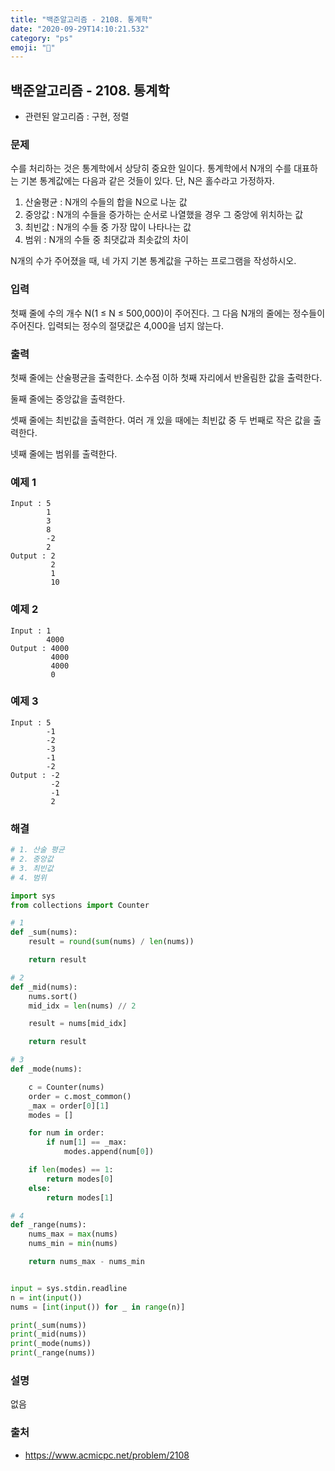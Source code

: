 ```yaml
---
title: "백준알고리즘 - 2108. 통계학"
date: "2020-09-29T14:10:21.532"
category: "ps"
emoji: "🌄"
---
```


## 백준알고리즘 - 2108. 통계학

- 관련된 알고리즘 : 구현, 정렬

### 문제

수를 처리하는 것은 통계학에서 상당히 중요한 일이다. 통계학에서 N개의 수를 대표하는 기본 통계값에는 다음과 같은 것들이 있다. 단, N은 홀수라고 가정하자.

1. 산술평균 : N개의 수들의 합을 N으로 나눈 값
2. 중앙값 : N개의 수들을 증가하는 순서로 나열했을 경우 그 중앙에 위치하는 값
3. 최빈값 : N개의 수들 중 가장 많이 나타나는 값
4. 범위 : N개의 수들 중 최댓값과 최솟값의 차이

N개의 수가 주어졌을 때, 네 가지 기본 통계값을 구하는 프로그램을 작성하시오.

### 입력

첫째 줄에 수의 개수 N(1 ≤ N ≤ 500,000)이 주어진다. 그 다음 N개의 줄에는 정수들이 주어진다. 입력되는 정수의 절댓값은 4,000을 넘지 않는다.

### 출력

첫째 줄에는 산술평균을 출력한다. 소수점 이하 첫째 자리에서 반올림한 값을 출력한다.

둘째 줄에는 중앙값을 출력한다.

셋째 줄에는 최빈값을 출력한다. 여러 개 있을 때에는 최빈값 중 두 번째로 작은 값을 출력한다.

넷째 줄에는 범위를 출력한다.

### 예제 1

```
Input : 5
        1
        3
        8
        -2
        2
Output : 2
         2
         1
         10
```

### 예제 2

```
Input : 1
        4000
Output : 4000
         4000
         4000
         0
```

### 예제 3

```
Input : 5
        -1
        -2
        -3
        -1
        -2
Output : -2
         -2
         -1
         2
```

### 

### 해결

```python
# 1. 산술 평균
# 2. 중앙값
# 3. 최빈값
# 4. 범위

import sys
from collections import Counter

# 1
def _sum(nums):
    result = round(sum(nums) / len(nums))

    return result

# 2
def _mid(nums):
    nums.sort()
    mid_idx = len(nums) // 2

    result = nums[mid_idx]

    return result

# 3
def _mode(nums):

    c = Counter(nums)
    order = c.most_common()
    _max = order[0][1]
    modes = []

    for num in order:
        if num[1] == _max:
            modes.append(num[0])

    if len(modes) == 1:
        return modes[0]
    else:
        return modes[1]

# 4
def _range(nums):
    nums_max = max(nums)
    nums_min = min(nums)

    return nums_max - nums_min


input = sys.stdin.readline
n = int(input())
nums = [int(input()) for _ in range(n)]

print(_sum(nums))
print(_mid(nums))
print(_mode(nums))
print(_range(nums))
```

### 설명

없음

### 출처

- https://www.acmicpc.net/problem/2108
